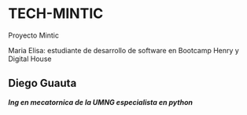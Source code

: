 # TECH-MINTIC
Proyecto Mintic

Maria Elisa: estudiante de desarrollo de software en Bootcamp Henry y Digital House

## Diego Guauta
***Ing en mecatornica de la UMNG especialista en python***

